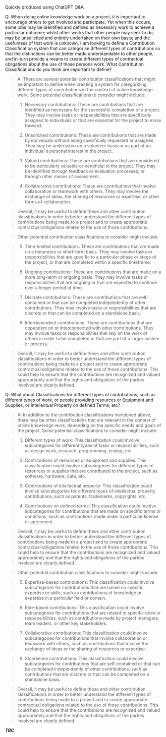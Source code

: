Quickly produced using ChatGPT Q&A

Q: When doing online knowledge work on a project, it is important to encourage others to get involved and participate. Yet when this occurs, some jobs may be identified and defined as necessary work to achieve a particular outcome; whilst other works that other people may seek to do, may be unsolicited and entirely undertaken on their own basis; and the usefulness of that work is unknown. I am looking to define a Contribution Classification system that can categorise different types of contributions so that the distinctions can be better made understandable to other people, and in-turn provide a means to create different types of contractual obligations about the use of those persons work. What Contribution Classifications do you think are important to define?

>A: There are several potential contribution classifications that might be important to define when creating a system for categorizing different types of contributions in the context of online knowledge work. Some potential classifications to consider might include:

>1.  Necessary contributions: These are contributions that are identified as necessary for the successful completion of a project. They may involve tasks or responsibilities that are specifically assigned to individuals or that are essential for the project to move forward.
    
> 2.  Unsolicited contributions: These are contributions that are made by individuals without being specifically requested or assigned. They may be undertaken on a volunteer basis or as part of an individual's personal interest in the project.
    
> 3.  Valued contributions: These are contributions that are considered to be particularly valuable or beneficial to the project. They may be identified through feedback or evaluation processes, or through other means of assessment.
    
> 4.  Collaborative contributions: These are contributions that involve collaboration or teamwork with others. They may involve the exchange of ideas, the sharing of resources or expertise, or other forms of collaboration.
    
> Overall, it may be useful to define these and other contribution classifications in order to better understand the different types of contributions being made to a project and to create appropriate contractual obligations related to the use of those contributions.

> Other potential contribution classifications to consider might include:

> 5.  Time-limited contributions: These are contributions that are made on a temporary or short-term basis. They may involve tasks or responsibilities that are specific to a particular phase or stage of the project, or that are completed within a specific timeframe.
    
> 6.  Ongoing contributions: These are contributions that are made on a more long-term or ongoing basis. They may involve tasks or responsibilities that are ongoing or that are expected to continue over a longer period of time.
    
> 7.  Discrete contributions: These are contributions that are self-contained or that can be completed independently of other contributions. They may involve tasks or responsibilities that are discrete or that can be completed on a standalone basis.
    
> 8.  Interdependent contributions: These are contributions that are dependent on or interconnected with other contributions. They may involve tasks or responsibilities that rely on the work of others in order to be completed or that are part of a larger system or process.
    
> Overall, it may be useful to define these and other contribution classifications in order to better understand the different types of contributions being made to a project and to create appropriate contractual obligations related to the use of those contributions. This could help to ensure that the contributions are recognized and valued appropriately and that the rights and obligations of the parties involved are clearly defined.

Q: What about Classifications for different types of contributions, such as different types of work, or people providing resources or Equipment and Supplies, or Intellectual Property on defined Terms, etc?

> A: In addition to the contribution classifications mentioned above, there may be other classifications that are relevant in the context of online knowledge work, depending on the specific needs and goals of the project. Some potential classifications to consider might include:

> 1.  Different types of work: This classification could involve subcategories for different types of tasks or responsibilities, such as design work, research, programming, testing, etc.
    
> 2.  Contributions of resources or equipment and supplies: This classification could involve subcategories for different types of resources or supplies that are contributed to the project, such as software, hardware, data, etc.
    
> 3.  Contributions of intellectual property: This classification could involve subcategories for different types of intellectual property contributions, such as patents, trademarks, copyrights, etc.
    
> 4.  Contributions on defined terms: This classification could involve subcategories for contributions that are made on specific terms or conditions, such as contributions made under a particular license or agreement.
    
> Overall, it may be useful to define these and other contribution classifications in order to better understand the different types of contributions being made to a project and to create appropriate contractual obligations related to the use of those contributions. This could help to ensure that the contributions are recognized and valued appropriately and that the rights and obligations of the parties involved are clearly defined.

>Other potential contribution classifications to consider might include:

> 5.  Expertise-based contributions: This classification could involve subcategories for contributions that are based on specific expertise or skills, such as contributions of knowledge or expertise in a particular field or domain.
    
> 6.  Role-based contributions: This classification could involve subcategories for contributions that are related to specific roles or responsibilities, such as contributions made by project managers, team leaders, or other key stakeholders.
    
> 7.  Collaborative contributions: This classification could involve subcategories for contributions that involve collaboration or teamwork with others, such as contributions that involve the exchange of ideas or the sharing of resources or expertise.
    
> 8.  Standalone contributions: This classification could involve subcategories for contributions that are self-contained or that can be completed independently of other contributions, such as contributions that are discrete or that can be completed on a standalone basis.
    
> Overall, it may be useful to define these and other contribution classifications in order to better understand the different types of contributions being made to a project and to create appropriate contractual obligations related to the use of those contributions. This could help to ensure that the contributions are recognized and valued appropriately and that the rights and obligations of the parties involved are clearly defined.

***TBC***